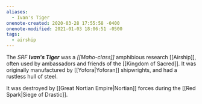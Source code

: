 ```yaml
---
aliases:
  - Ivan's Tiger
onenote-created: 2020-03-28 17:55:58 -0400
onenote-modified: 2021-01-03 18:06:51 -0500
tags:
  - airship
---
```


The *SRF **Ivan's Tiger*** was a *[[Maho-class]]* amphibious research [[Airship]], often used by ambassadors and friends of the [[Kingdom of Sacred]]. It was originally manufactured by [[Yofora|Yoforan]] shipwrights, and had a rustless hull of steel.

It was destroyed by [[Great Nortian Empire|Nortian]] forces during the [[Red Spark|Siege of Drastic]].

